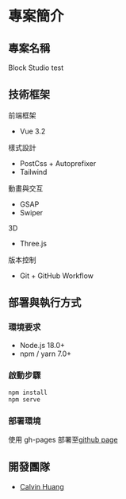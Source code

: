 # 專案簡介

## 專案名稱

Block Studio test

## 技術框架

前端框架
- Vue 3.2

樣式設計
- PostCss + Autoprefixer
- Tailwind

動畫與交互
- GSAP
- Swiper

3D
- Three.js

版本控制
- Git + GitHub Workflow

## 部署與執行方式

### 環境要求

- Node.js 18.0+
- npm / yarn 7.0+

### 啟動步驟

```
npm install
npm serve
```

### 部署環境

使用 gh-pages 部署至[github page](https://yuchengh1988.github.io/test-20241129/)

## 開發團隊

- [Calvin Huang](https://github.com/yuchengH1988)